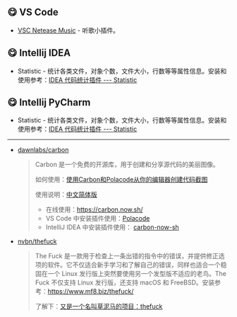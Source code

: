 ## :yum: VS Code

- [VSC Netease Music](https://github.com/nondanee/vsc-netease-music) - 听歌小插件。







## :yum: Intellij IDEA

- Statistic - 统计各类文件，对象个数，文件大小，行数等等属性信息。安装和使用参考：[IDEA 代码统计插件 --- Statistic](https://blog.csdn.net/u014430366/article/details/77574222)








## :yum: ​Intellij PyCharm

- Statistic - 统计各类文件，对象个数，文件大小，行数等等属性信息。安装和使用参考：[IDEA 代码统计插件 --- Statistic](https://blog.csdn.net/u014430366/article/details/77574222)







---





- [dawnlabs/carbon](https://github.com/dawnlabs/carbon/blob/master/docs/README.cn.zh.md)

  > Carbon 是一个免费的开源库，用于创建和分享源代码的美丽图像。
  >
  > 如何使用：[使用Carbon和Polacode从你的编辑器创建代码截图](https://segmentfault.com/a/1190000014579171)
  >
  > 使用说明：[中文简体版](https://github.com/dawnlabs/carbon/blob/master/docs/README.cn.zh.md)
  >
  > - 在线使用：https://carbon.now.sh/
  > - VS Code 中安装插件使用：[Polacode](https://marketplace.visualstudio.com/items?itemName=pnp.polacode)
  > - IntelliJ IDEA 中安装插件使用： [carbon-now-sh](https://plugins.jetbrains.com/plugin/10469-carbon-now-sh)

- [nvbn/thefuck](https://github.com/nvbn/thefuck)

  > The Fuck 是一款用于检查上一条出错的指令中的错误，并提供修正选项的软件。它不仅适合新手学习和了解自己的错误，同样也适合一个稳固在一个 Linux 发行版上突然要使用另一个发型版不适应的老鸟。The Fuck 不仅支持 Linux 发行版，还支持 macOS 和 FreeBSD。安装参考：https://www.mf8.biz/thefuck/
  >
  > 了解下：[又是一个名叫草泥马的项目：thefuck](https://segmentfault.com/a/1190000002740344)